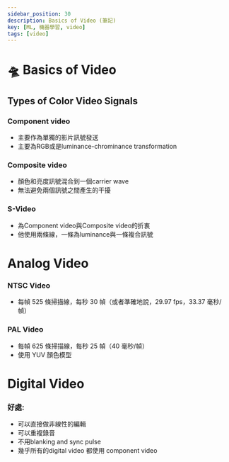```yaml
---
sidebar_position: 30
description: Basics of Video (筆記)
key: [ML, 機器學習, video]
tags: [video]
---
```


# 🛸 Basics of Video
## Types of Color Video Signals

### Component video

- 主要作為單獨的影片訊號發送
- 主要為RGB或是luminance-chrominance transformation

### Composite video

- 顏色和亮度訊號混合到一個carrier wave
- 無法避免兩個訊號之間產生的干擾

### S-Video

- 為Component video與Composite video的折衷
- 他使用兩條線，一條為luminance與一條複合訊號

# Analog Video

### NTSC Video

- 每幀 525 條掃描線，每秒 30 幀（或者準確地說，29.97 fps，33.37 毫秒/幀）

### PAL Video

- 每幀 625 條掃描線，每秒 25 幀（40 毫秒/幀）
- 使用 YUV 顏色模型

# Digital Video

### 好處:

- 可以直接做非線性的編輯
- 可以重複錄音
- 不用blanking and sync pulse
- 幾乎所有的digital video 都使用 component video